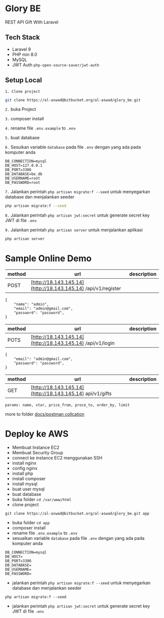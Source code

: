 # Glory BE

REST API Gift With Laravel

## Tech Stack

-   Laravel 9
-   PHP min 8.0
-   MySQL
-   JWT Auth `php-open-source-saver/jwt-auth`

## Setup Local

`1. Clone project`

```bash
git clone https://al-aswad@bitbucket.org/al-aswad/glory_be.git
```

`2.` buka Project

`3.` composer install

`4.` rename file `.env.example` to `.env`

`5.` buat database

`6.` Sesuikan variable `database` pada file `.env` dengan yang ada pada komputer anda

```
DB_CONNECTION=mysql
DB_HOST=127.0.0.1
DB_PORT=3306
DB_DATABASE=be_db
DB_USERNAME=root
DB_PASSWORD=root
```

`7.` Jalankan perintah `php artisan migrate:f --seed` untuk menyegarkan database dan menjalankan seeder

```bash
php artisan migrate:f --seed
```

`8.` Jalankan perintah `php artisan jwt:secret` untuk generate secret key JWT di file `.env`

`9.` Jalankan perintah `php artisan server` untuk menjalankan aplikasi

```bash
php artisan server
```

# Sample Online Demo

| method | url                                                           | description |
| ------ | ------------------------------------------------------------- | ----------- |
| POST   | [http://18.143.145.14](http://18.143.145.14) /api/v1/register |

```
{
    "name": "admin",
    "email": "admin@gmail.com",
    "password": "password",
}
```

| method | url                                                        | description |
| ------ | ---------------------------------------------------------- | ----------- |
| POTS   | [http://18.143.145.14](http://18.143.145.14) /api/v1/login |

```
{
    "email": "admin@gmail.com",
    "password": "password",
}
```

| method | url                                                       | description |
| ------ | --------------------------------------------------------- | ----------- |
| GET    | [http://18.143.145.14](http://18.143.145.14) api/v1/gifts |

```
params: name, star, price_from, proce_to, order_by, limit
```

<!-- more to folder docs -->

more to folder [docs/postman collcation](docs)

# Deploy ke AWS

-   Membuat Instance EC2
-   Membuat Security Group
-   connect ke instance EC2 menggunakan SSH
-   install nginx
-   config nginx
-   install php
-   install composer
-   install mysql
-   buat user mysql
-   buat database
-   buka folder `cd /var/www/html`
-   clone project

```
git clone https://al-aswad@bitbucket.org/al-aswad/glory_be.git app
```

-   buka folder `cd app`
-   composer install
-   rename file `.env.example` to `.env`
-   sesuaikan variable `database` pada file `.env` dengan yang ada pada komputer anda

```
DB_CONNECTION=mysql
DB_HOST=
DB_PORT=3306
DB_DATABASE=
DB_USERNAME=
DB_PASSWORD=
```

-   jalankan perintah `php artisan migrate:f --seed` untuk menyegarkan database dan menjalankan seeder

```
php artisan migrate:f --seed
```

-   jalankan perintah `php artisan jwt:secret` untuk generate secret key JWT di file `.env`
